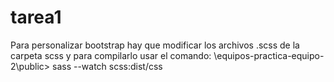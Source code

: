 # tarea1
Para personalizar bootstrap hay que modificar los archivos .scss de la carpeta scss y para compilarlo usar el comando: 
\equipos-practica-equipo-2\public> sass --watch scss:dist/css